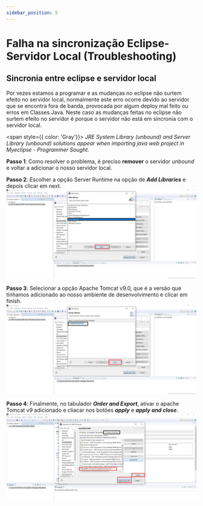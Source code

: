 ```yaml
---
sidebar_position: 5
---
```


# Falha na sincronização Eclipse-Servidor Local (Troubleshooting)

## Sincronia entre eclipse e servidor local

Por vezes estamos a programar e as mudanças no eclipse não surtem efeito no servidor local, normalmente este erro ocorre devido ao servidor que se encontra fora de banda, provocada por algum deploy mal feito ou erros em Classes Java.
Neste caso as mudanças feitas no eclipse não surtem efeito no servidor é porque o servidor não está em sincronia com o servidor local.

<span style={{ color: 'Gray'}}>
<em> JRE System Library (unbound) and Server Library (unbound) solutions appear when importing java web project in Myeclipse - Programmer Sought</em>.
</span>

**Passo 1**: Como resolver o problema, é preciso **remover** o servidor _unbound_ e voltar a adicionar o nosso servidor local.

**Passo 2**: Escolher a opção Server Runtime na opção de **_Add Libraries_** e depois clicar em next.
![Adiconar Library](img/addLibrary.png)

**Passo 3**: Selecionar a opção Apache Tomcat v9.0, que é a versão que tínhamos adicionado ao nosso ambiente de desenvolvimento e clicar em finish.
![Server Library](img/serverLibrary.png)

**Passo 4**: Finalmente, no tabulador **_Order and Export_**, ativar o apache Tomcat v9 adicionado e cliacar nos botões **_apply_** e **_apply and close_**.
![Library Adicionado ](img/libraryAdd.png)



